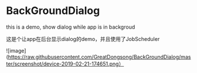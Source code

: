# BackGroundDialog

this is a demo, show dialog while app is in backgroud

这是个让app在后台显示dialog的demo，并且使用了JobScheduler


  ![image](https://raw.githubusercontent.com/GreatDongsong/BackGroundDialog/master/screenshot/device-2019-02-21-174651.png）
